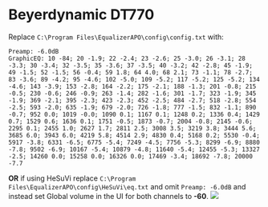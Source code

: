 # Beyerdynamic DT770
Replace `C:\Program Files\EqualizerAPO\config\config.txt` with:
```
Preamp: -6.0dB
GraphicEQ: 10 -84; 20 -1.9; 22 -2.4; 23 -2.6; 25 -3.0; 26 -3.1; 28 -3.3; 30 -3.4; 32 -3.5; 35 -3.6; 37 -3.5; 40 -3.2; 42 -2.8; 45 -1.9; 49 -1.5; 52 -1.5; 56 -0.4; 59 1.8; 64 4.0; 68 2.1; 73 -1.1; 78 -2.7; 83 -3.6; 89 -4.2; 95 -4.6; 102 -5.0; 109 -5.2; 117 -5.2; 125 -5.2; 134 -4.6; 143 -3.9; 153 -2.8; 164 -2.2; 175 -2.1; 188 -1.3; 201 -0.8; 215 -0.5; 230 -0.6; 246 -0.9; 263 -1.4; 282 -1.6; 301 -1.7; 323 -1.9; 345 -1.9; 369 -2.1; 395 -2.3; 423 -2.3; 452 -2.5; 484 -2.7; 518 -2.8; 554 -2.5; 593 -2.0; 635 -1.9; 679 -2.0; 726 -1.8; 777 -1.5; 832 -1.1; 890 -0.7; 952 0.0; 1019 -0.0; 1090 0.1; 1167 0.1; 1248 0.2; 1336 0.4; 1429 0.7; 1529 0.6; 1636 0.1; 1751 -0.5; 1873 -0.7; 2004 -0.8; 2145 -0.6; 2295 0.1; 2455 1.0; 2627 1.7; 2811 2.5; 3008 3.5; 3219 3.8; 3444 5.6; 3685 6.0; 3943 6.0; 4219 5.8; 4514 2.9; 4830 0.4; 5168 0.2; 5530 -0.4; 5917 -3.8; 6331 -6.5; 6775 -5.4; 7249 -4.5; 7756 -5.3; 8299 -6.9; 8880 -7.8; 9502 -6.9; 10167 -5.4; 10879 -4.8; 11640 -5.4; 12455 -5.3; 13327 -2.5; 14260 0.0; 15258 0.0; 16326 0.0; 17469 -3.4; 18692 -7.8; 20000 -7.7
```
**OR** if using HeSuVi replace `C:\Program Files\EqualizerAPO\config\HeSuVi\eq.txt` and omit `Preamp: -6.0dB` and instead set Global volume in the UI for both channels to **-60**.
![](https://raw.githubusercontent.com/jaakkopasanen/AutoEq/master/results/Innerfidelity%202017/headphoncecom/onear/Beyerdynamic%20DT770/Beyerdynamic%20DT770.png)